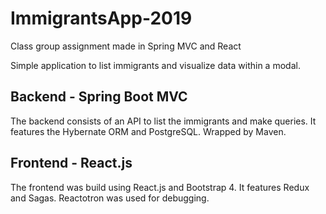 # ImmigrantsApp-2019
Class group assignment made in Spring MVC and React

Simple application to list immigrants and visualize data within a modal.

## Backend - Spring Boot MVC
The backend consists of an API to list the immigrants and make queries. It features the Hybernate ORM and PostgreSQL. Wrapped by Maven.

## Frontend - React.js
The frontend was build using React.js and Bootstrap 4. It features Redux and Sagas. Reactotron was used for debugging.
